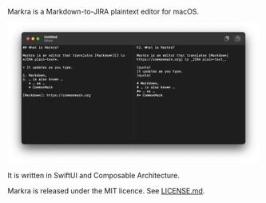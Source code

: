 Markra is a Markdown-to-JIRA plaintext editor for macOS.

![A screenshot of Markra](app-screenshot.png)

It is written in SwiftUI and Composable Architecture.

Markra is released under the MIT licence. See [LICENSE.md][].

[LICENSE.md]: LICENSE.md
